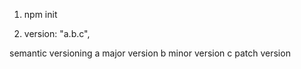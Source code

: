 1. npm init

2. version: "a.b.c",

semantic versioning
a major version
b minor version
c patch version
